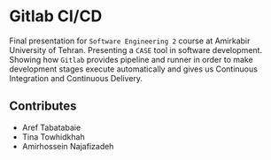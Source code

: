 # Gitlab CI/CD

Final presentation for ```Software Engineering 2``` course at Amirkabir University of Tehran.
Presenting a ```CASE``` tool in software development.
Showing how ```Gitlab``` provides pipeline and runner in order to make development stages
execute automatically and gives us Continuous Integration and Continuous Delivery.

## Contributes

- Aref Tabatabaie
- Tina Towhidkhah
- Amirhossein Najafizadeh
